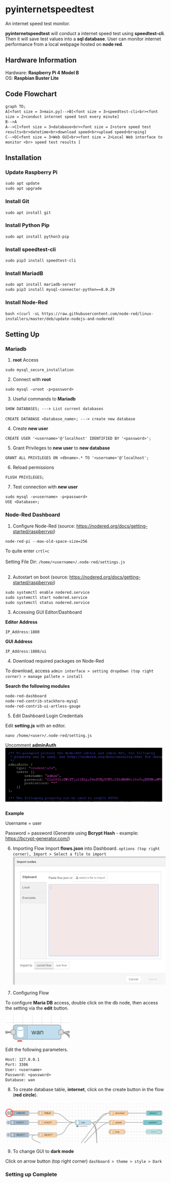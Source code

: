 # pyinternetspeedtest
An internet speed test monitor.

**pyinternetspeedtest** will conduct a internet speed test using **speedtest-cli**. Then it will save test values into a **sql database**. User can monitor internet performance from a local webpage hosted on **node red**.

## Hardware Information
Hardware: **Raspberry Pi 4 Model B** <br>
OS: **Raspbian Buster Lite**

## Code Flowchart
```mermaid
graph TD;
A[<font size = 3>main.py]-->B[<font size = 3>speedtest-cli<br><font size = 2>conduct internet speed test every minute] 
B-->A
A-->C[<font size = 3>database<br><font size = 2>store speed test results<br>datetime<br>download speed<br>upload speed<br>ping]
C-->D[<font size = 3>Web GUI<br><font size = 2>Local Web interface to monitor <br> speed test results ]
```

## Installation
### Update Raspberry Pi
```
sudo apt update 
sudo apt upgrade
```

### Install Git
```
sudo apt install git
```

### Install Python Pip
```
sudo apt install python3-pip
```

### Install speedtest-cli
```
sudo pip3 install speedtest-cli
```

### Install MariadB
```
sudo apt install mariadb-server
sudo pip3 install mysql-connector-python==8.0.29
```

### Install Node-Red
```
bash <(curl -sL https://raw.githubusercontent.com/node-red/linux-installers/master/deb/update-nodejs-and-nodered)
```

## Setting Up
### Mariadb
1. **root** Access
```
sudo mysql_secure_installation
```
2. Connect with **root**
```
sudo mysql -uroot -p<password>
```
3. Useful commands to **Mariadb** 
```
SHOW DATABASES; ---> List current databases

CREATE DATABASE <Database_name>; ---> create new database
```
4. Create **new user**
```
CREATE USER '<username>'@'localhost' IDENTIFIED BY '<password>';
```
5. Grant Privileges to **new user** to **new database**
```
GRANT ALL PRIVILEGES ON <dbname>.* TO '<username>'@'localhost';
```
6. Reload permissions
```
FLUSH PRIVILEGES;
```
7. Test connection with **new user**
```
sudo mysql -u<username> -p<password>
USE <Database>;
```

### Node-Red Dashboard
1. Configure Node-Red (source: https://nodered.org/docs/getting-started/raspberrypi)
```
node-red-pi --max-old-space-size=256
```
 To quite enter `crtl+c` <br><br>
Setting File Dir: `/home/<username>/.node-red/settings.js`<br><br>

2. Autostart on boot (source: https://nodered.org/docs/getting-started/raspberrypi)
```
sudo systemctl enable nodered.service
sudo systemctl start nodered.service
sudo systemctl status nodered.service
```

3. Accessing GUI Editor/Dashboard

**Editor Address**
```
IP_Address:1880
```
**GUI Address**
```
IP_Address:1880/ui
```

4. Download required packages on Node-Red

To download, access `admin interface > setting dropdown (top right corner) > manage pallete > install`

**Search the following modules**
```
node-red-dashboard
node-red-contrib-stackhero-mysql
node-red-contrib-ui-artless-gauge
```

5. Edit Dashboard Login Credentials

Edit **setting.js** with an editor.
```
nano /home/<user>/.node-red/setting.js
```

Uncomment **adminAuth**
![](nodeRed%20Diagram/uncommentedAdminAuth.png)

**Example**

Username = user

Password = password (Generate using **Bcrypt Hash** - example: https://bcrypt-generator.com/)

6. Importing Flow 
Import **flows.json** into Dashboard. `options (top right corner), Import > Select a file to import`
![](nodeRed%20Diagram/import.png)

7. Configuring Flow

To configure **Maria DB** access, double click on the db node, then access the setting via the **edit** button. 

![](nodeRed%20Diagram/db.png)

Edit the following parameters.
```
Host: 127.0.0.1
Port: 3306
User: <username>
Password: <password>
Database: wan
```

8. To create database table, **internet**, click on the create button in the flow (**red circle**).

![](nodeRed%20Diagram/flow.png)

9. To change GUI to **dark mode**

Click on arrow button (top right corner)
`dashboard > theme > style > Dark`

### Setting up Complete